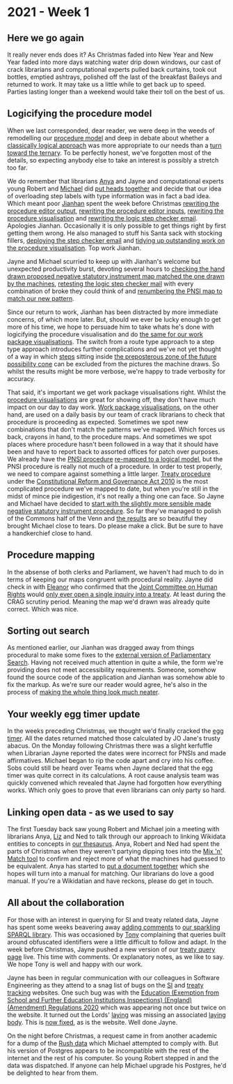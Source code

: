 # 2021 - Week 1

## Here we go again

It really never ends does it? As Christmas faded into New Year and New Year faded into more days watching water drip down windows, our cast of crack librarians and computational experts pulled back curtains, took out bottles, emptied ashtrays, polished off the last of the breakfast Baileys and returned to work. It may take us a little while to get back up to speed. Parties lasting longer than a weekend would take their toll on the best of us.

## Logicifying the procedure model

When we last corresponded, dear reader, we were deep in the weeds of remodelling our [procedure model](https://ukparliament.github.io/ontologies/procedure/procedure-ontology.html) and deep in debate about whether a [classically logical approach](https://en.wikipedia.org/wiki/Boolean_algebra) was more appropriate to our needs than a [turn toward the ternary](https://en.wikipedia.org/wiki/Three-valued_logic). To be perfectly honest, we've forgotten most of the details, so expecting anybody else to take an interest is possibly a stretch too far.

We do remember that librarians [Anya](https://twitter.com/bitten_) and Jayne and computational experts young Robert and [Michael](https://twitter.com/fantasticlife) did [put heads together](https://trello.com/c/rriSC6rW/300-do-we-need-to-move-to-3-characters-for-labelling-decision-and-logic-steps) and decide that our idea of overloading step labels with type information was in fact a bad idea. Which meant poor [Jianhan](https://twitter.com/jianhanzhu) spent the week before Christmas [rewriting the procedure editor output](https://trello.com/c/BL42O19y/47-surface-step-type-label-on-all-listings-of-steps-in-procedure-editor), [rewriting the procedure editor inputs](https://trello.com/c/KV9cYzUE/48-surface-step-type-when-creating-updating-a-route), [rewriting the procedure visualisation](https://trello.com/c/PqHfSZXv/49-surface-step-type-label-in-procedure-visualisation) and [rewriting the logic step checker email](https://trello.com/c/H4ahiA6k/50-surface-step-type-label-in-input-output-checker-emails). Apologies Jianhan. Occasionally it is only possible to get things right by first getting them wrong. He also managed to stuff his Santa sack with stocking fillers, [deploying the step checker email](https://trello.com/c/rsQ4Vv2b/42-validate-the-number-of-inputs-and-outputs-to-steps) and [tidying up outstanding work on the procedure visualisation](https://trello.com/c/KKxTlrFj/25-rewrite-procedure-visualisation). Top work Jianhan.

Jayne and Michael scurried to keep up with Jianhan's welcome but unexpected productivity burst, devoting several hours to [checking the hand drawn proposed negative statutory instrument map matched the one drawn by the machines](https://trello.com/c/fSPhdp63/54-recheck-pnsi-omnigraffle-viz), [retesting the logic step checker mail](https://trello.com/c/LLu3XPHL/52-restest-input-output-checker-emails) with every combination of broke they could think of and [renumbering the PNSI map to match our new pattern](https://trello.com/c/PgEQ4C4g/51-renumber-pnsi-steps).

Since our return to work, Jianhan has been distracted by more immediate concerns, of which more later. But, should we ever be lucky enough to get more of his time, we hope to persuade him to take whats he's done with logicifying the procedure visualisation and do [the same for our work package visualisations](https://trello.com/c/CSr8KMvp/26-rewrite-work-package-visualisation). The switch from a route type approach to a step type approach introduces further complications and we've not yet thought of a way in which [steps](https://ukparliament.github.io/ontologies/procedure/procedure-ontology.html#d4e175) sitting inside [the preposterous zone of the future possibility cone](https://thevoroscope.com/2015/12/28/on-examining-preposterous-futures/) can be excluded from the pictures the machine draws. So whilst the results might be more verbose, we're happy to trade verbosity for accuracy. 

That said, it's important we get work package visualisations right. Whilst the [procedure visualisations](https://procedures.azurewebsites.net/Procedures/6/graph) are great for showing off, they don't have much impact on our day to day work. [Work package visualisations](https://procedures.azurewebsites.net/WorkPackages/1152/graph), on the other hand, are used on a daily basis by our team of crack librarians to check that procedure is proceeding as expected. Sometimes we spot new combinations that don't match the patterns we've mapped. Which forces us back, crayons in hand, to the procedure maps. And sometimes we spot places where procedure hasn't been followed in a way that it should have been and have to report back to assorted offices for patch over purposes. We already have the [PNSI procedure](https://ukparliament.github.io/ontologies/procedure/flowcharts/proposed-negative-sis/proposed-negative-sis.pdf) [re-mapped to a logical model](https://ukparliament.github.io/ontologies/procedure/flowcharts/proposed-negative-sis//logic-gates/proposed-negative-sis.pdf), but the PNSI procedure is really not much of a procedure. In order to test properly, we need to compare against something a little larger. [Treaty procedure](https://ukparliament.github.io/ontologies/procedure/flowcharts/crag-treaties/crag-treaties.pdf) under the [Constitutional Reform and Governance Act 2010](https://www.legislation.gov.uk/ukpga/2010/25/part/2) is the most complicated procedure we've mapped to date, but when you're still in the midst of mince pie indigestion, it's not really a thing one can face. So Jayne and Michael have decided to [start with the slightly more sensible made negative statutory instrument procedure](https://trello.com/c/XodNqLKV/15-remap-made-negative). So far they've managed to polish of the Commons half of the Venn and [the results](https://ukparliament.github.io/ontologies/procedure/flowcharts/sis/logic-gates/made-negative.pdf) are so beautiful they brought Michael close to tears. Do please make a click. But be sure to have a handkerchief close to hand.

## Procedure mapping

In the absense of both clerks and Parliament, we haven't had much to do in terms of keeping our maps congruent with procedural reality. Jayne did check in with [Eleanor](https://twitter.com/ellie_hourigan) who confirmed that the [Joint Committee on Human Rights](https://committees.parliament.uk/committee/93/human-rights-joint-committee) would [only ever open a single inquiry into a treaty](https://trello.com/c/orAuOIiQ/328-eh-ah-are-jchr-steps-correct-in-treaty-procedure). At least during the CRAG scrutiny period. Meaning the map we'd drawn was already quite correct. Which was nice.

## Sorting out search

As mentioned earlier, our Jianhan was dragged away from things procedural to make some fixes to the [external version of Parliamentary Search](https://search-material.parliament.uk/). Having not received much attention in quite a while, the form we're providing does not meet accessibility requirements. Someone, somehow found the source code of the application and Jianhan was somehow able to fix the markup. As we're sure our reader would agree, he's also in the process of [making the whole thing look much neater](https://search-material-test.azurewebsites.net/).

## Your weekly egg timer update

In the weeks preceding Christmas, we thought we'd finally cracked the [egg timer](https://parliament-calendar.herokuapp.com/). All the dates returned matched those calculated by JO Jane's trusty abacus. On the Monday following Christmas there was a slight kerfuffle when Librarian Jayne reported the dates were incorrect for PNSIs and made affirmatives. Michael began to rip the code apart and cry into his coffee. Sobs could still be heard over Teams when Jayne declared that the egg timer was quite correct in its calculations. A root cause analysis team was quickly convened which revealed that Jayne had forgotten how everything works. Which only goes to prove that even librarians can only party so hard.

## Linking open data - as we used to say

The first Tuesday back saw young Robert and Michael join a meeting with librarians Anya, [Liz](https://twitter.com/greensideknits) and Ned to talk through our approach to linking Wikidata entities to concepts in [our thesaurus](https://explore.data.parliament.uk/?learnmore=Thesaurus). Anya, Robert and Ned had spent the parts of Christmas when they weren't partying dipping toes into the [Mix 'n' Match tool](https://mix-n-match.toolforge.org/#/catalog/1229) to confirm and reject more of what the machines had guessed to be equivalent. Anya has started to [put a document together](https://docs.google.com/document/d/1_MjxU_SKHPHvXa6mcFN0gOz6rRgO-kfKz9wD2tMH5RE/edit) which she hopes will turn into a manual for matching. Our librarians do love a good manual. If you're a Wikidatian and have reckons, please do get in touch.

## All about the collaboration

For those with an interest in querying for SI and treaty related data, Jayne has spent some weeks beavering away [adding comments](https://trello.com/c/BFYSMqLf/150-add-comments-to-sparql-library) to [our sparkling SPARQL library](https://ukparliament.github.io/ontologies/procedure/meta/queries/). This was occasioned by [Tony](https://twitter.com/psychemedia) complaining that queries built around obfuscated identifiers were a little difficult to follow and adapt. In the week before Christmas, Jayne pushed a new version of our [treaty query page](https://ukparliament.github.io/ontologies/procedure/meta/queries/instrument-types/treaties/) live. This time with comments. Or explanatory notes, as we like to say. We hope Tony is well and happy with our work.

Jayne has been in regular communication with our colleagues in Software Engineering as they attend to a snag list of bugs on the [SI](https://statutoryinstruments.parliament.uk/) and [treaty tracking](https://treaties.parliament.uk/) websites. One such bug was with the [Education (Exemption from School and Further Education Institutions Inspections) (England) (Amendment) Regulations 2020](https://statutoryinstruments.parliament.uk/timeline/8RmlAaoE/SI-2020/) which was appearing not once but twice on the website. It turned out the Lords' [laying](https://ukparliament.github.io/ontologies/laying/laying-ontology.html#d4e106) was missing an associated [laying body](https://ukparliament.github.io/ontologies/laying/laying-ontology.html#d4e94). This is [now fixed](https://trello.com/c/mpnPIlQ4/310-cherwell-call-1299381-duplicate-si-on-website), as is the website. Well done Jayne.

On the night before Christmas, a request came in from another academic for a dump of the [Rush data](https://membersafter1832.historyofparliamentonline.org/) which Michael attempted to comply with. But his version of Postgres appears to be incompatible with the rest of the internet and the rest of his computer. So young Robert stepped in and the data was dispatched. If anyone can help Michael upgrade his Postgres, he'd be delighted to hear from them.

